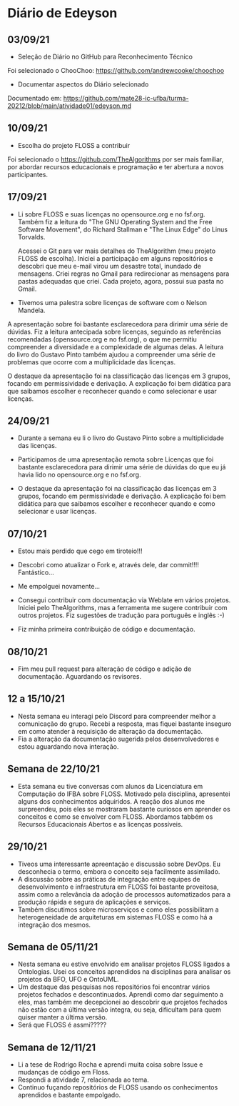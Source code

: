 # Diário de Edeyson

## 03/09/21

+ Seleção de Diário no GitHub para Reconhecimento Técnico

Foi selecionado o ChooChoo: https://github.com/andrewcooke/choochoo

+ Documentar aspectos do Diário selecionado

Documentado em: https://github.com/mate28-ic-ufba/turma-20212/blob/main/atividade01/edeyson.md


## 10/09/21
+ Escolha do projeto FLOSS a contribuir

Foi selecionado o https://github.com/TheAlgorithms por ser mais familiar, por abordar recursos educacionais e programação e ter abertura a novos participantes.

## 17/09/21

- Li sobre FLOSS e suas licenças no opensource.org e no fsf.org. Também fiz a leitura do "The GNU Operating System and the Free Software Movement", do Richard Stallman e "The Linux Edge" do Linus Torvalds.

	Acessei o Git para ver mais detalhes do TheAlgorithm (meu projeto FLOSS de escolha).
Iniciei a participação em alguns repositórios e descobri que meu e-mail virou um desastre total, inundado de mensagens. Criei regras no Gmail para redirecionar as mensagens para pastas adequadas que criei. Cada projeto, agora, possui sua pasta no Gmail.

+ Tivemos uma palestra sobre licenças de software com o Nelson Mandela.

A apresentação sobre foi bastante esclarecedora para dirimir uma série de dúvidas.
Fiz a leitura antecipada sobre licenças, seguindo as referências recomendadas (opensource.org e no fsf.org), o que me permitiu compreender a diversidade e a complexidade de algumas delas. A leitura do livro do Gustavo Pinto também ajudou a compreender uma série de problemas que ocorre com a multiplicidade das licenças.

O destaque da apresentação foi na classificação das licenças em 3 grupos, focando em permissividade e derivação. A explicação foi bem didática para que saibamos escolher e reconhecer quando e como selecionar e usar licenças.


## 24/09/21

- Durante a semana eu li o livro do Gustavo Pinto sobre a multiplicidade das licenças.

- Participamos de uma apresentação remota sobre Licenças que foi bastante esclarecedora para dirimir uma série de dúvidas do que eu já havia lido no opensource.org e no fsf.org.

- O destaque da apresentação foi na classificação das licenças em 3 grupos, focando em permissividade e derivação. A explicação foi bem didática para que saibamos escolher e reconhecer quando e como selecionar e usar licenças.

## 07/10/21

- Estou mais perdido que cego em tiroteio!!!
- Descobri como atualizar o Fork e, através dele, dar commit!!!! Fantástico...
- Me empolguei novamente...

- Consegui contribuir com documentação via Weblate em vários projetos. Iniciei pelo TheAlgorithms, mas a ferramenta me sugere contribuir com outros projetos. Fiz sugestões de tradução para português e inglês :-)
- Fiz minha primeira contribuição de código e documentação.


## 08/10/21
- Fim meu pull request para alteração de código e adição de documentação. Aguardando os revisores.

## 12 a 15/10/21
- Nesta semana eu interagi pelo Discord para compreender melhor a comunicação do grupo. Recebi a resposta, mas fiquei bastante inseguro em como atender à requisição de alteração da documentação.
- Fia a alteração da documentação sugerida pelos desenvolvedores e estou aguardando nova interação. 

## Semana de 22/10/21
- Esta semana eu tive conversas com alunos da Licenciatura em Computação do IFBA sobre FLOSS. Motivado pela disciplina, apresentei alguns dos conhecimentos adquiridos. A reação dos alunos me surpreendeu, pois eles se mostraram bastante curiosos em aprender os conceitos e como se envolver com FLOSS. Abordamos tabbém os Recursos Educacionais Abertos e as licenças possíveis.

## 29/10/21
- Tiveos uma interessante apreentação e discussão sobre DevOps. Eu desconhecia o termo, embora o conceito seja facilmente assimilado. 
- A discussão sobre as práticas de integração entre equipes de desenvolvimento e infraestrutura em FLOSS foi bastante proveitosa, assim como a relevância da adoção de processos automatizados para a produção rápida e segura de aplicações e serviços. 
- Também discutimos sobre microserviços e como eles possibilitam a heterogeneidade de arquiteturas em sistemas FLOSS e como há a integração dos mesmos.

## Semana de 05/11/21
- Nesta semana eu estive envolvido em analisar projetos FLOSS ligados a Ontologias. Usei os conceitos aprendidos na disciplinas para analisar os projetos da BFO, UFO e OntoUML.
- Um destaque das pesquisas nos repositórios foi encontrar vários projetos fechados e descontinuados. Aprendi como dar seguimento a eles, mas também me decepcionei ao descobrir que projetos fechados não estão com a última versão íntegra, ou seja, dificultam para quem quiser manter a última versão.
- Será que FLOSS é assmi?????

## Semana de 12/11/21
- Li a tese de Rodrigo Rocha e aprendi muita coisa sobre Issue e mudanças de código em Floss.
- Respondi a atividade 7, relacionada ao tema.
- Continuo fuçando repositórios de FLOSS usando os conhecimentos aprendidos e bastante empolgado.